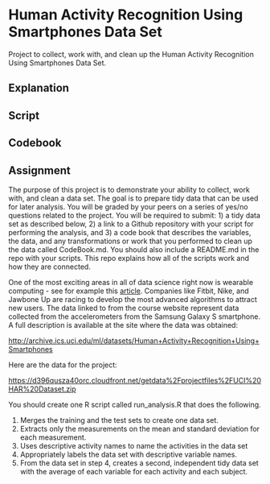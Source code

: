 # Human Activity Recognition Using Smartphones Data Set

Project to collect, work with, and clean up the Human Activity Recognition
Using Smartphones Data Set.

## Explanation

## Script

## Codebook

## Assignment

The purpose of this project is to demonstrate your ability to collect, work
with, and clean a data set. The goal is to prepare tidy data that can be used
for later analysis. You will be graded by your peers on a series of yes/no
questions related to the project. You will be required to submit: 1) a tidy
data set as described below, 2) a link to a Github repository with your script
for performing the analysis, and 3) a code book that describes the variables,
the data, and any transformations or work that you performed to clean up the
data called CodeBook.md. You should also include a README.md in the repo with
your scripts. This repo explains how all of the scripts work and how they are
connected.

One of the most exciting areas in all of data science right now is wearable
computing - see for example this
[article](http://www.insideactivitytracking.com/data-science-activity-tracking-and-the-battle-for-the-worlds-top-sports-brand/). Companies
like Fitbit, Nike, and Jawbone Up are racing to develop the most advanced
algorithms to attract new users. The data linked to from the course website
represent data collected from the accelerometers from the Samsung Galaxy S
smartphone. A full description is available at the site where the data was
obtained:

http://archive.ics.uci.edu/ml/datasets/Human+Activity+Recognition+Using+Smartphones

Here are the data for the project:

https://d396qusza40orc.cloudfront.net/getdata%2Fprojectfiles%2FUCI%20HAR%20Dataset.zip

You should create one R script called run_analysis.R that does the following.

1. Merges the training and the test sets to create one data set.
2. Extracts only the measurements on the mean and standard deviation for each
measurement.
3. Uses descriptive activity names to name the activities in the data set
4. Appropriately labels the data set with descriptive variable names.
5. From the data set in step 4, creates a second, independent tidy data set
with the average of each variable for each activity and each subject.
